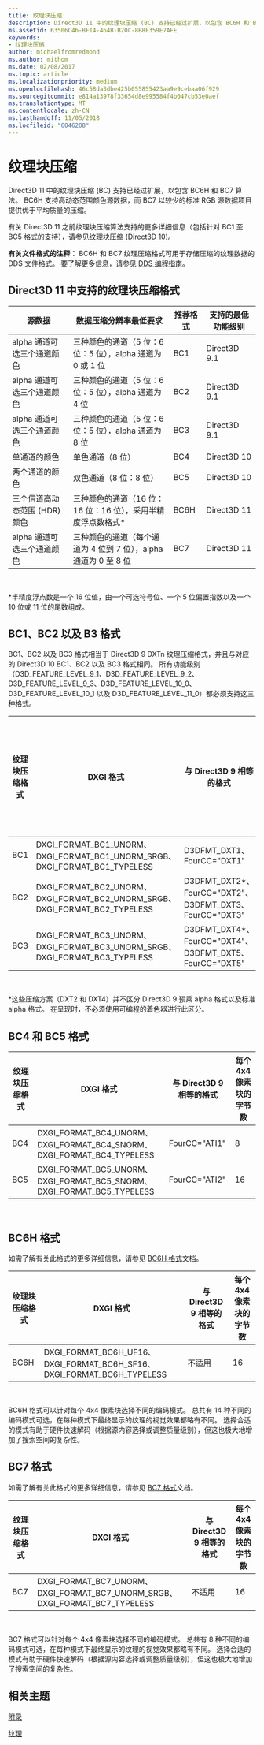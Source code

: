 ```yaml
---
title: 纹理块压缩
description: Direct3D 11 中的纹理块压缩 (BC) 支持已经过扩展，以包含 BC6H 和 BC7 算法。
ms.assetid: 63506C46-BF14-464B-B20C-8B8F359E7AFE
keywords:
- 纹理块压缩
author: michaelfromredmond
ms.author: mithom
ms.date: 02/08/2017
ms.topic: article
ms.localizationpriority: medium
ms.openlocfilehash: 46c58da3dbe425b055855423aa9e9cebaa06f929
ms.sourcegitcommit: e814a13978f33654d8e995584f4b047cb53e0aef
ms.translationtype: MT
ms.contentlocale: zh-CN
ms.lasthandoff: 11/05/2018
ms.locfileid: "6046208"
---
```

# <a name="texture-block-compression"></a>纹理块压缩


Direct3D 11 中的纹理块压缩 (BC) 支持已经过扩展，以包含 BC6H 和 BC7 算法。 BC6H 支持高动态范围颜色源数据，而 BC7 以较少的标准 RGB 源数据项目提供优于平均质量的压缩。

有关 Direct3D 11 之前纹理块压缩算法支持的更多详细信息（包括针对 BC1 至 BC5 格式的支持），请参见[纹理块压缩 (Direct3D 10)](https://msdn.microsoft.com/library/windows/desktop/bb694531)。

**有关文件格式的注释：** BC6H 和 BC7 纹理压缩格式可用于存储压缩的纹理数据的 DDS 文件格式。 要了解更多信息，请参见 [DDS 编程指南](https://msdn.microsoft.com/library/windows/desktop/bb943991)。

## <a name="span-idblockcompressionformatssupportedindirect3d11spanspan-idblockcompressionformatssupportedindirect3d11spanspan-idblockcompressionformatssupportedindirect3d11spanblock-compression-formats-supported-in-direct3d-11"></a><span id="Block_Compression_Formats_Supported_in_Direct3D_11"></span><span id="block_compression_formats_supported_in_direct3d_11"></span><span id="BLOCK_COMPRESSION_FORMATS_SUPPORTED_IN_DIRECT3D_11"></span>Direct3D 11 中支持的纹理块压缩格式


| 源数据                                  | 数据压缩分辨率最低要求                              | 推荐格式 | 支持的最低功能级别 |
|----------------------------------------------|---------------------------------------------------------------------------|--------------------|---------------------------------|
| alpha 通道可选三个通道颜色       | 三种颜色的通道（5 位：6 位：5 位），alpha 通道为 0 或 1 位  | BC1                | Direct3D 9.1                    |
| alpha 通道可选三个通道颜色       | 三种颜色的通道（5 位：6 位：5 位），alpha 通道为 4 位         | BC2                | Direct3D 9.1                    |
| alpha 通道可选三个通道颜色       | 三种颜色的通道（5 位：6 位：5 位），alpha 通道为 8 位          | BC3                | Direct3D 9.1                    |
| 单通道的颜色                            | 单色通道（8 位）                                                | BC4                | Direct3D 10                     |
| 两个通道的颜色                            | 双色通道（8 位：8 位）                                        | BC5                | Direct3D 10                     |
| 三个信道高动态范围 (HDR) 颜色 | 三种颜色的通道（16 位：16 位：16 位），采用半精度浮点数格式\* | BC6H               | Direct3D 11                     |
| alpha 通道可选三个通道颜色  | 三种颜色的通道（每个通道为 4 位到 7 位），alpha 通道为 0 至 8 位  | BC7                | Direct3D 11                     |

 

\*半精度浮点数是一个 16 位值，由一个可选符号位、一个 5 位偏置指数以及一个 10 位或 11 位的尾数组成。
## <a name="span-idbc1bc2andb3formatsspanspan-idbc1bc2andb3formatsspanspan-idbc1bc2andb3formatsspanbc1-bc2-and-b3-formats"></a><span id="BC1__BC2__and_B3_Formats"></span><span id="bc1__bc2__and_b3_formats"></span><span id="BC1__BC2__AND_B3_FORMATS"></span>BC1、BC2 以及 B3 格式


BC1、BC2 以及 BC3 格式相当于 Direct3D 9 DXTn 纹理压缩格式，并且与对应的 Direct3D 10 BC1、BC2 以及 BC3 格式相同。 所有功能级别（D3D\_FEATURE\_LEVEL\_9\_1、D3D\_FEATURE\_LEVEL\_9\_2、D3D\_FEATURE\_LEVEL\_9\_3、D3D\_FEATURE\_LEVEL\_10\_0、D3D\_FEATURE\_LEVEL\_10\_1 以及 D3D\_FEATURE\_LEVEL\_11\_0）都必须支持这三种格式。

| 纹理块压缩格式 | DXGI 格式                                                                           | 与 Direct3D 9 相等的格式                               | 每个 4x4 像素块的字节数 |
|--------------------------|---------------------------------------------------------------------------------------|------------------------------------------------------------|---------------------------|
| BC1                      | DXGI\_FORMAT\_BC1\_UNORM、DXGI\_FORMAT\_BC1\_UNORM\_SRGB、DXGI\_FORMAT\_BC1\_TYPELESS | D3DFMT\_DXT1、FourCC="DXT1"                                | 8                         |
| BC2                      | DXGI\_FORMAT\_BC2\_UNORM、DXGI\_FORMAT\_BC2\_UNORM\_SRGB、DXGI\_FORMAT\_BC2\_TYPELESS | D3DFMT\_DXT2\*、FourCC="DXT2"、D3DFMT\_DXT3、FourCC="DXT3" | 16                        |
| BC3                      | DXGI\_FORMAT\_BC3\_UNORM、DXGI\_FORMAT\_BC3\_UNORM\_SRGB、DXGI\_FORMAT\_BC3\_TYPELESS | D3DFMT\_DXT4\*、FourCC="DXT4"、D3DFMT\_DXT5、FourCC="DXT5" | 16                        |

 

\*这些压缩方案（DXT2 和 DXT4）并不区分 Direct3D 9 预乘 alpha 格式以及标准 alpha 格式。 在呈现时，不必须使用可编程的着色器进行此区分。

## <a name="span-idbc4andbc5formatsspanspan-idbc4andbc5formatsspanspan-idbc4andbc5formatsspanbc4-and-bc5-formats"></a><span id="BC4_and_BC5_Formats"></span><span id="bc4_and_bc5_formats"></span><span id="BC4_AND_BC5_FORMATS"></span>BC4 和 BC5 格式


| 纹理块压缩格式 | DXGI 格式                                                                     | 与 Direct3D 9 相等的格式 | 每个 4x4 像素块的字节数 |
|--------------------------|---------------------------------------------------------------------------------|------------------------------|---------------------------|
| BC4                      | DXGI\_FORMAT\_BC4\_UNORM、DXGI\_FORMAT\_BC4\_SNORM、DXGI\_FORMAT\_BC4\_TYPELESS | FourCC="ATI1"                | 8                         |
| BC5                      | DXGI\_FORMAT\_BC5\_UNORM、DXGI\_FORMAT\_BC5\_SNORM、DXGI\_FORMAT\_BC5\_TYPELESS | FourCC="ATI2"                | 16                        |

 

## <a name="span-idbc6hformatspanspan-idbc6hformatspanspan-idbc6hformatspanbc6h-format"></a><span id="BC6H_Format"></span><span id="bc6h_format"></span><span id="BC6H_FORMAT"></span>BC6H 格式


如需了解有关此格式的更多详细信息，请参见 [BC6H 格式](https://msdn.microsoft.com/library/windows/desktop/hh308952)文档。

| 纹理块压缩格式 | DXGI 格式                                                                      | 与 Direct3D 9 相等的格式 | 每个 4x4 像素块的字节数 |
|--------------------------|----------------------------------------------------------------------------------|------------------------------|---------------------------|
| BC6H                     | DXGI\_FORMAT\_BC6H\_UF16、DXGI\_FORMAT\_BC6H\_SF16、DXGI\_FORMAT\_BC6H\_TYPELESS | 不适用                          | 16                        |

 

BC6H 格式可以针对每个 4x4 像素块选择不同的编码模式。 总共有 14 种不同的编码模式可选，在每种模式下最终显示的纹理的视觉效果都略有不同。 选择合适的模式有助于硬件快速解码（根据源内容选择或调整质量级别），但这也极大地增加了搜索空间的复杂性。

## <a name="span-idbc7formatspanspan-idbc7formatspanspan-idbc7formatspanbc7-format"></a><span id="BC7_Format"></span><span id="bc7_format"></span><span id="BC7_FORMAT"></span>BC7 格式


如需了解有关此格式的更多详细信息，请参见 [BC7 格式](https://msdn.microsoft.com/library/windows/desktop/hh308953)文档。

| 纹理块压缩格式 | DXGI 格式                                                                           | 与 Direct3D 9 相等的格式 | 每个 4x4 像素块的字节数 |
|--------------------------|---------------------------------------------------------------------------------------|------------------------------|---------------------------|
| BC7                      | DXGI\_FORMAT\_BC7\_UNORM、DXGI\_FORMAT\_BC7\_UNORM\_SRGB、DXGI\_FORMAT\_BC7\_TYPELESS | 不适用                          | 16                        |

 

BC7 格式可以针对每个 4x4 像素块选择不同的编码模式。 总共有 8 种不同的编码模式可选，在每种模式下最终显示的纹理的视觉效果都略有不同。 选择合适的模式有助于硬件快速解码（根据源内容选择或调整质量级别），但这也极大地增加了搜索空间的复杂性。

## <a name="span-idrelated-topicsspanrelated-topics"></a><span id="related-topics"></span>相关主题


[附录](appendix.md)

[纹理](https://msdn.microsoft.com/library/windows/desktop/ff476902)

 

 




